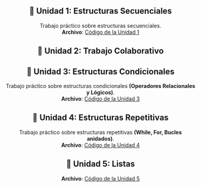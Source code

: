 <div align="center">

## :memo: **Unidad 1**: Estructuras Secuenciales

Trabajo práctico sobre estructuras secuenciales.  
**Archivo**: [Código de la Unidad 1](https://github.com/reyfacundo/UTN-TUPaDProgramacion1/blob/main/Unidad%201%20-%20Secuenciales/tp1.py)

## :memo: **Unidad 2**: Trabajo Colaborativo

## :memo: **Unidad 3**: Estructuras Condicionales

Trabajo práctico sobre estructuras condicionales **(Operadores Relacionales y Lógicos)**.  
**Archivo**: [Código de la Unidad 3](https://github.com/reyfacundo/UTN-TUPaDProgramacion1/blob/main/Unidad%203%20-%20Condicionales/tp1.py)

## :memo: **Unidad 4**: Estructuras Repetitivas

Trabajo práctico sobre estructuras repetitivas **(While, For, Bucles anidados)**.  
**Archivo**: [Código de la Unidad 4](https://github.com/reyfacundo/UTN-TUPaDProgramacion1/blob/main/Unidad%204%20-%20Loops/tp1.py)

## :memo: **Unidad 5**: Listas
**Archivo**: [Código de la Unidad 5](https://github.com/reyfacundo/UTN-TUPaDProgramacion1/blob/main/Unidad%205%20-%20Listas/tp1.py)
</div>
